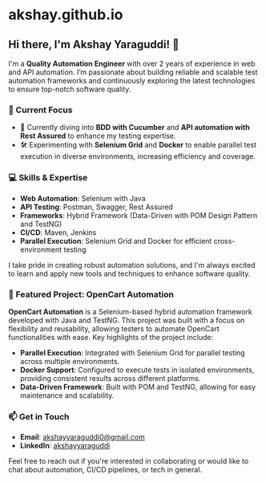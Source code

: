 # akshay.github.io
## Hi there, I'm Akshay Yaraguddi! 👋 

I'm a **Quality Automation Engineer** with over 2 years of experience in web and API automation. I’m passionate about building reliable and scalable test automation frameworks and continuously exploring the latest technologies to ensure top-notch software quality.

### 🚀 Current Focus
- 🌱 Currently diving into **BDD with Cucumber** and **API automation with Rest Assured** to enhance my testing expertise.
- 🛠 Experimenting with **Selenium Grid** and **Docker** to enable parallel test execution in diverse environments, increasing efficiency and coverage.

### 💻 Skills & Expertise
- **Web Automation**: Selenium with Java
- **API Testing**: Postman, Swagger, Rest Assured
- **Frameworks**: Hybrid Framework (Data-Driven with POM Design Pattern and TestNG)
- **CI/CD**: Maven, Jenkins
- **Parallel Execution**: Selenium Grid and Docker for efficient cross-environment testing

I take pride in creating robust automation solutions, and I'm always excited to learn and apply new tools and techniques to enhance software quality.

### 🌟 Featured Project: OpenCart Automation
**OpenCart Automation** is a Selenium-based hybrid automation framework developed with Java and TestNG. This project was built with a focus on flexibility and reusability, allowing testers to automate OpenCart functionalities with ease. Key highlights of the project include:
- **Parallel Execution**: Integrated with Selenium Grid for parallel testing across multiple environments.
- **Docker Support**: Configured to execute tests in isolated environments, providing consistent results across different platforms.
- **Data-Driven Framework**: Built with POM and TestNG, allowing for easy maintenance and scalability.

### 📫 Get in Touch
- **Email**: akshayyaraguddi0@gmail.com
- **LinkedIn**: [akshayyaraguddi](https://linkedin.com/in/akshayyaraguddi)

Feel free to reach out if you're interested in collaborating or would like to chat about automation, CI/CD pipelines, or tech in general.
